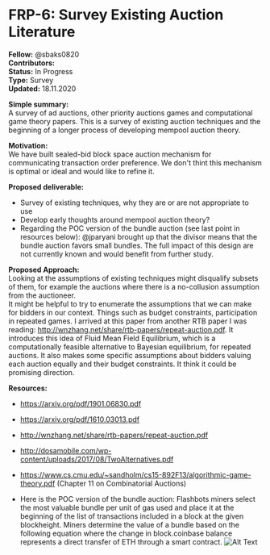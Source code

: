 # FRP-6: Survey Existing Auction Literature

**Fellow:** @sbaks0820
</br> **Contributors:** 
</br> **Status:** In Progress
</br> **Type:** Survey
</br> **Updated:** 18.11.2020

**Simple summary:** 
</br> A survey of ad auctions, other priority auctions games and computational game theory papers.
This is a survey of existing auction techniques and the beginning of a longer process of developing mempool auction theory.

**Motivation:**
</br> We have built sealed-bid block space auction mechanism for communicating transaction order preference. 
We don't thint this mechanism is optimal or ideal and would like to refine it.

**Proposed deliverable:**
</br> 
* Survey of existing techniques, why they are or are not appropriate to use
* Develop early thoughts around mempool auction theory?
* Regarding the POC version of the bundle auction (see last point in resources below): @jparyani brought up that the divisor means that the bundle auction favors small bundles. The full impact of this design are not currently known and would benefit from further study.

**Proposed Approach:**
</br> Looking at the assumptions of existing techniques might disqualify subsets of them, for example the auctions where there is a no-collusion assumption from the auctioneer.
</br> It might be helpful to try to enumerate the assumptions that we can make for bidders in our context. 
Things such as budget constraints, participation in repeated games. I arrived at this paper from another RTB paper I was reading: http://wnzhang.net/share/rtb-papers/repeat-auction.pdf. 
It introduces this idea of Fluid Mean Field Equilibrium, which is a computationally feasible alternative to Bayesian equilibrium, for repeated auctions. 
It also makes some specific assumptions about bidders valuing each auction equally and their budget constraints. It think it could be promising direction.

**Resources:**
* https://arxiv.org/pdf/1901.06830.pdf
* https://arxiv.org/pdf/1610.03013.pdf
* http://wnzhang.net/share/rtb-papers/repeat-auction.pdf
* http://dosamobile.com/wp-content/uploads/2017/08/TwoAlternatives.pdf
* https://www.cs.cmu.edu/~sandholm/cs15-892F13/algorithmic-game-theory.pdf (Chapter 11 on Combinatorial Auctions)

* Here is the POC version of the bundle auction: Flashbots miners select the most valuable bundle per unit of gas used and place it at the beginning of the list of transactions included in a block at the given blockheight. Miners determine the value of a bundle based on the following equation where the change in block.coinbase balance represents a direct transfer of ETH through a smart contract.
![Alt Text](https://user-images.githubusercontent.com/15959632/99228128-7c883b00-27ec-11eb-8b95-3896b21e0b08.png)
